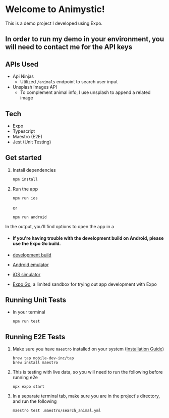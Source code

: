 # Welcome to Animystic!

This is a demo project I developed using Expo.
## In order to run my demo in your environment, you will need to contact me for the API keys

## APIs Used
 - Api Ninjas
   - Utilized `/animals` endpoint to search user input
 - Unsplash Images API
   - To complement animal info, I use unsplash to append a related image
  
## Tech
- Expo
- Typescript
- Maestro (E2E)
- Jest (Unit Testing)

## Get started

1. Install dependencies

   ```bash
   npm install
   ```

2. Run the app

   ```bash
   npm run ios
   ```
   or
      ```bash
   npm run android
   ```

In the output, you'll find options to open the app in a
- #### If you're having trouble with the development build on Android, please use the Expo Go build.

- [development build](https://docs.expo.dev/develop/development-builds/introduction/)
- [Android emulator](https://docs.expo.dev/workflow/android-studio-emulator/)
- [iOS simulator](https://docs.expo.dev/workflow/ios-simulator/)
- [Expo Go](https://expo.dev/go), a limited sandbox for trying out app development with Expo

## Running Unit Tests
- In your terminal
   ```
   npm run test
   ``` 

## Running E2E Tests
1. Make sure you have `maestro` installed on your system ([Installation Guide](https://docs.maestro.dev/getting-started/installing-maestro))
   ```
   brew tap mobile-dev-inc/tap
   brew install maestro
   ```
2. This is testing with live data, so you will need to run the following before running e2e
   ```
   npx expo start
   ```
3. In a separate terminal tab, make sure you are in the project's directory, and run the following
   ```
   maestro test .maestro/search_animal.yml
   ``` 

